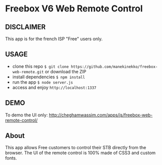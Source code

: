 Freebox V6 Web Remote Control
=

DISCLAIMER
--
This app is for the french ISP "Free" users only. 

USAGE
--
* clone this repo ```$ git clone https://github.com/manekinekko/freebox-web-remote.git``` or download the ZIP
* install dependencies ```$ npm install ```
* run the app ```$ node server.js```
* access and enjoy ```http://localhost:1337 ```

DEMO
--

To demo the UI only: http://cheghamwassim.com/apps/js/freebox-web-remote-control/


About
--
This app allows Free customers to control their STB directly from the browser. 
The UI of the remote control is 100% made of CSS3 and custom fonts.

